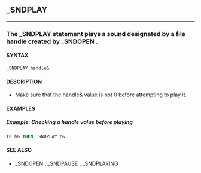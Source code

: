 ## _SNDPLAY
---

### The _SNDPLAY statement plays a sound designated by a file handle created by _SNDOPEN .

#### SYNTAX

`_SNDPLAY handle&`

#### DESCRIPTION
* Make sure that the handle& value is not 0 before attempting to play it.


#### EXAMPLES
##### Example: Checking a handle value before playing
```vb
IF h& THEN _SNDPLAY h&
```
  


#### SEE ALSO
* [_SNDOPEN](./_SNDOPEN.md) , [_SNDPAUSE](./_SNDPAUSE.md) , [_SNDPLAYING](./_SNDPLAYING.md)
